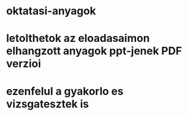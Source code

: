 # oktatasi-anyagok
# letolthetok az eloadasaimon elhangzott anyagok ppt-jenek PDF verzioi
# ezenfelul a gyakorlo es vizsgatesztek is
